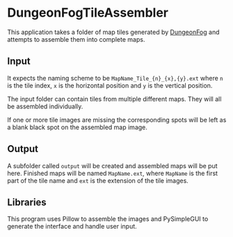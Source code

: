 # DungeonFogTileAssembler

This application takes a folder of map tiles generated by [DungeonFog](https://dungeonfog.com) and attempts to assemble them into complete maps.

## Input
It expects the naming scheme to be `MapName_Tile_{n}_{x},{y}.ext` where `n` is the tile index, `x` is the horizontal position and `y` is the vertical position.

The input folder can contain tiles from multiple different maps. They will all be assembled individually.

If one or more tile images are missing the corresponding spots will be left as a blank black spot on the assembled map image.

## Output
A subfolder called `output` will be created and assembled maps will be put here. Finished maps will be named `MapName.ext`, where `MapName` is the first part of the tile name and `ext` is the extension of the tile images.

## Libraries
This program uses Pillow to assemble the images and PySimpleGUI to generate the interface and handle user input.